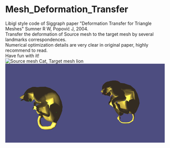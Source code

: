 # Mesh_Deformation_Transfer
Libigl style code of Siggraph paper "Deformation Transfer for Triangle Meshes" Sumner R W, Popović J, 2004.  
Transfer the deformation of Source mesh to the target mesh by several landmarks correspondences.  
Numerical optimization details are very clear in original paper, highly recommend to read.  
Have fun with it!  
![Source mesh Cat, Target mesh lion](images/references_poses.png)  
![Lion "follows" Boss Cat!](images/transferred_poses.png)

